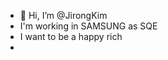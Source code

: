 - 👋 Hi, I’m @JirongKim
- I'm working in SAMSUNG as SQE
- I want to be a happy rich
- 

<!---
JirongKim/JirongKim is a ✨ special ✨ repository because its `README.md` (this file) appears on your GitHub profile.
You can click the Preview link to take a look at your changes.
--->
